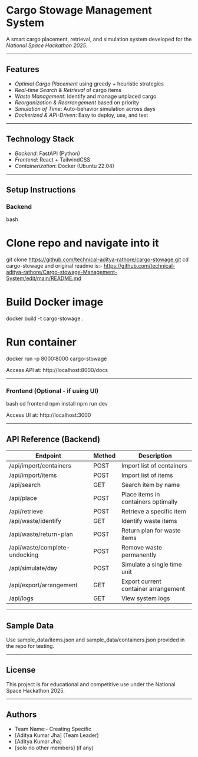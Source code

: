 # Cargo Stowage Management System

A smart cargo placement, retrieval, and simulation system developed for the *National Space Hackathon 2025*.

---

## Features
- *Optimal Cargo Placement* using greedy + heuristic strategies
- *Real-time Search & Retrieval* of cargo items
- *Waste Management*: Identify and manage unplaced cargo
- *Reorganization & Rearrangement* based on priority
- *Simulation of Time*: Auto-behavior simulation across days
- *Dockerized & API-Driven*: Easy to deploy, use, and test

---

## Technology Stack
- *Backend*: FastAPI (Python)
- *Frontend*: React + TailwindCSS
- *Containerization*: Docker (Ubuntu 22.04)

---

## Setup Instructions

### Backend
bash
# Clone repo and navigate into it
git clone https://github.com/technical-aditya-rathore/cargo-stowage.git
cd cargo-stowage
and original readme is:- https://github.com/technical-aditya-rathore/Cargo-stowage-Management-System/edit/main/README.md

# Build Docker image
docker build -t cargo-stowage .

# Run container
docker run -p 8000:8000 cargo-stowage

Access API at: http://localhost:8000/docs

---

### Frontend (Optional - if using UI)
bash
cd frontend
npm install
npm run dev

Access UI at: http://localhost:3000

---

## API Reference (Backend)

| Endpoint | Method | Description |
|----------|--------|-------------|
| /api/import/containers | POST | Import list of containers |
| /api/import/items | POST | Import list of items |
| /api/search | GET | Search item by name |
| /api/place | POST | Place items in containers optimally |
| /api/retrieve | POST | Retrieve a specific item |
| /api/waste/identify | GET | Identify waste items |
| /api/waste/return-plan | POST | Return plan for waste items |
| /api/waste/complete-undocking | POST | Remove waste permanently |
| /api/simulate/day | POST | Simulate a single time unit |
| /api/export/arrangement | GET | Export current container arrangement |
| /api/logs | GET | View system logs |

---

## Sample Data
Use sample_data/items.json and sample_data/containers.json provided in the repo for testing.

---

## License
This project is for educational and competitive use under the National Space Hackathon 2025.

---

## Authors
- Team Name:- Creating Specific
- [Aditya Kumar Jha] (Team Leader)
- [Aditya  Kumar Jha]
- [solo no other members] (if any)
